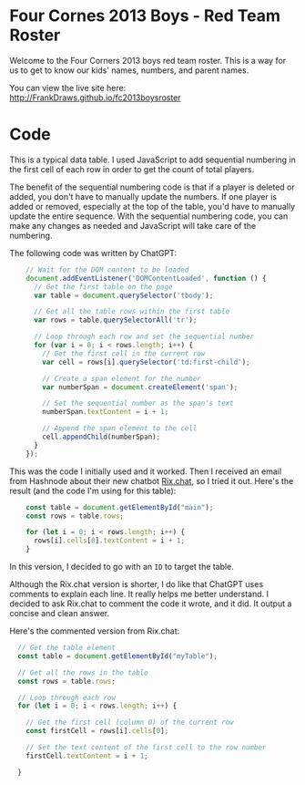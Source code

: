 # Four Cornes 2013 Boys - Red Team Roster

Welcome to the Four Corners 2013 boys red team roster. This is a way for us to get to know our kids' names, numbers, and parent names.

You can view the live site here: http://FrankDraws.github.io/fc2013boysroster

# Code
This is a typical data table. I used JavaScript to add sequential numbering in the first cell of each row in order to get the count of total players. 

The benefit of the sequential numbering code is that if a player is deleted or added, you don't have to manually update the numbers. If one player is added or removed, especially at the top of the table, you'd have to manually update the entire sequence. With the sequential numbering code, you can make any changes as needed and JavaScript will take care of the numbering. 

The following code was written by ChatGPT:
```javascript
    // Wait for the DOM content to be loaded
    document.addEventListener('DOMContentLoaded', function () {
      // Get the first table on the page
      var table = document.querySelector('tbody');

      // Get all the table rows within the first table
      var rows = table.querySelectorAll('tr');

      // Loop through each row and set the sequential number
      for (var i = 0; i < rows.length; i++) {
        // Get the first cell in the current row
        var cell = rows[i].querySelector('td:first-child');

        // Create a span element for the number
        var numberSpan = document.createElement('span');

        // Set the sequential number as the span's text
        numberSpan.textContent = i + 1;

        // Append the span element to the cell
        cell.appendChild(numberSpan);
      }
    });
```

This was the code I initially used and it worked. Then I received an email from Hashnode about their new chatbot [Rix.chat](https://hashnode.com/rix), so I tried it out. Here's the result (and the code I'm using for this table):

```javascript
    const table = document.getElementById("main");
    const rows = table.rows;

    for (let i = 0; i < rows.length; i++) {
      rows[i].cells[0].textContent = i + 1;
    }
```

In this version, I decided to go with an `ID` to target the table. 

Although the Rix.chat version is shorter, I do like that ChatGPT uses comments to explain each line. It really helps me better understand. I decided to ask Rix.chat to comment the code it wrote, and it did. It output a concise and clean answer. 

Here's the commented version from Rix.chat: 

```javascript
  // Get the table element 
  const table = document.getElementById("myTable");

  // Get all the rows in the table
  const rows = table.rows;

  // Loop through each row  
  for (let i = 0; i < rows.length; i++) {

    // Get the first cell (column 0) of the current row  
    const firstCell = rows[i].cells[0];

    // Set the text content of the first cell to the row number  
    firstCell.textContent = i + 1;

  }
```